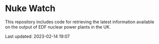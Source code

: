 # Nuke Watch

This repository includes code for retrieving the latest information available on the output of EDF nuclear power plants in the UK.

Last updated: 2023-02-14 19:07
